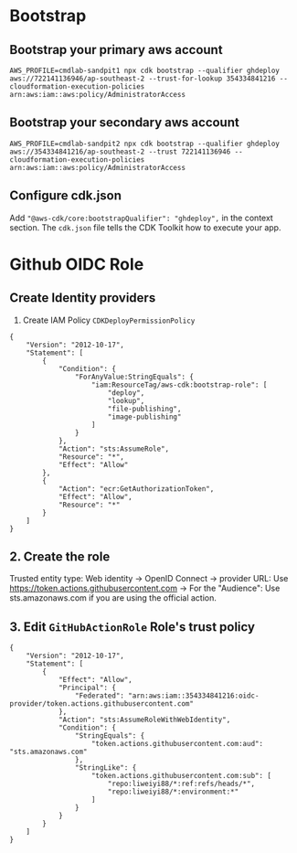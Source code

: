 # Bootstrap
## Bootstrap your primary aws account
`AWS_PROFILE=cmdlab-sandpit1 npx cdk bootstrap --qualifier ghdeploy aws://722141136946/ap-southeast-2 --trust-for-lookup 354334841216 --cloudformation-execution-policies arn:aws:iam::aws:policy/AdministratorAccess`

## Bootstrap your secondary aws account
`AWS_PROFILE=cmdlab-sandpit2 npx cdk bootstrap --qualifier ghdeploy aws://354334841216/ap-southeast-2 --trust 722141136946 --cloudformation-execution-policies arn:aws:iam::aws:policy/AdministratorAccess`

## Configure cdk.json
Add `"@aws-cdk/core:bootstrapQualifier": "ghdeploy",` in the context section. The `cdk.json` file tells the CDK Toolkit how to execute your app.

# Github OIDC Role
## Create Identity providers

1. Create IAM Policy `CDKDeployPermissionPolicy`
```
{
    "Version": "2012-10-17",
    "Statement": [
        {
            "Condition": {
                "ForAnyValue:StringEquals": {
                    "iam:ResourceTag/aws-cdk:bootstrap-role": [
                        "deploy",
                        "lookup",
                        "file-publishing",
                        "image-publishing"
                    ]
                }
            },
            "Action": "sts:AssumeRole",
            "Resource": "*",
            "Effect": "Allow"
        },
        {
            "Action": "ecr:GetAuthorizationToken",
            "Effect": "Allow",
            "Resource": "*"
        }
    ]
}
```
## 2. Create the role
Trusted entity type: Web identity -> OpenID Connect -> provider URL: Use https://token.actions.githubusercontent.com
-> For the "Audience": Use sts.amazonaws.com if you are using the official action.

## 3. Edit `GitHubActionRole` Role's trust policy 
```
{
	"Version": "2012-10-17",
	"Statement": [
		{
			"Effect": "Allow",
			"Principal": {
				"Federated": "arn:aws:iam::354334841216:oidc-provider/token.actions.githubusercontent.com"
			},
			"Action": "sts:AssumeRoleWithWebIdentity",
			"Condition": {
				"StringEquals": {
					"token.actions.githubusercontent.com:aud": "sts.amazonaws.com"
				},
				"StringLike": {
				    "token.actions.githubusercontent.com:sub": [
				        "repo:liweiyi88/*:ref:refs/heads/*",
				        "repo:liweiyi88/*:environment:*"
				    ]
				}
			}
		}
	]
}
```
